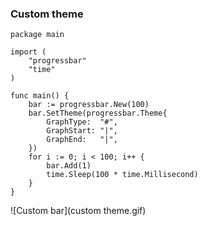 ### Custom theme
```golang
package main

import (
	"progressbar"
	"time"
)

func main() {
	bar := progressbar.New(100)
	bar.SetTheme(progressbar.Theme{
		GraphType:  "#",
		GraphStart: "|",
		GraphEnd:   "|",
	})
	for i := 0; i < 100; i++ {
		bar.Add(1)
		time.Sleep(100 * time.Millisecond)
	}
}
```
![Custom bar](custom theme.gif)

